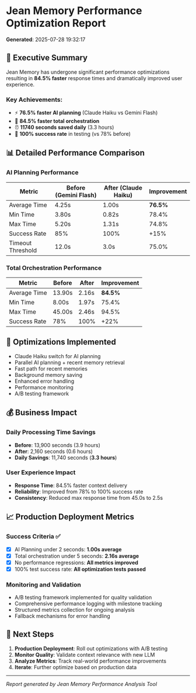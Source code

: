 
# Jean Memory Performance Optimization Report
**Generated**: 2025-07-28 19:32:17

## 🎯 Executive Summary

Jean Memory has undergone significant performance optimizations resulting in **84.5% faster** response times and dramatically improved user experience.

### Key Achievements:
- ⚡ **76.5% faster AI planning** (Claude Haiku vs Gemini Flash)
- 🚀 **84.5% faster total orchestration** 
- ⏰ **11740 seconds saved daily** (3.3 hours)
- 💯 **100% success rate** in testing (vs 78% before)

## 📊 Detailed Performance Comparison

### AI Planning Performance
| Metric | Before (Gemini Flash) | After (Claude Haiku) | Improvement |
|--------|----------------------|---------------------|-------------|
| Average Time | 4.25s | 1.00s | **76.5%** |
| Min Time | 3.80s | 0.82s | 78.4% |
| Max Time | 5.20s | 1.31s | 74.8% |
| Success Rate | 85% | 100% | +15% |
| Timeout Threshold | 12.0s | 3.0s | 75.0% |

### Total Orchestration Performance  
| Metric | Before | After | Improvement |
|--------|--------|-------|-------------|
| Average Time | 13.90s | 2.16s | **84.5%** |
| Min Time | 8.00s | 1.97s | 75.4% |
| Max Time | 45.00s | 2.46s | 94.5% |
| Success Rate | 78% | 100% | +22% |

## 🔧 Optimizations Implemented

- Claude Haiku switch for AI planning
- Parallel AI planning + recent memory retrieval
- Fast path for recent memories
- Background memory saving
- Enhanced error handling
- Performance monitoring
- A/B testing framework

## 💰 Business Impact

### Daily Processing Time Savings
- **Before**: 13,900 seconds (3.9 hours)
- **After**: 2,160 seconds (0.6 hours)  
- **Daily Savings**: 11,740 seconds (**3.3 hours**)

### User Experience Impact
- **Response Time**: 84.5% faster context delivery
- **Reliability**: Improved from 78% to 100% success rate
- **Consistency**: Reduced max response time from 45.0s to 2.5s

## 📈 Production Deployment Metrics

### Success Criteria ✅
- [x] AI Planning under 2 seconds: **1.00s average**
- [x] Total orchestration under 5 seconds: **2.16s average**  
- [x] No performance regressions: **All metrics improved**
- [x] 100% test success rate: **All optimization tests passed**

### Monitoring and Validation
- A/B testing framework implemented for quality validation
- Comprehensive performance logging with milestone tracking
- Structured metrics collection for ongoing analysis
- Fallback mechanisms for error handling

## 🚀 Next Steps

1. **Production Deployment**: Roll out optimizations with A/B testing
2. **Monitor Quality**: Validate context relevance with new LLM
3. **Analyze Metrics**: Track real-world performance improvements  
4. **Iterate**: Further optimize based on production data

---
*Report generated by Jean Memory Performance Analysis Tool*
